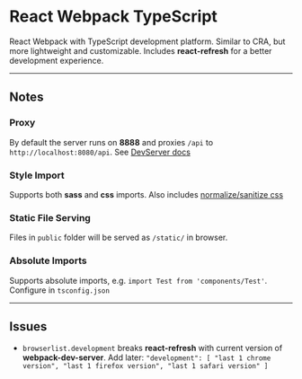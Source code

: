 # React Webpack TypeScript

React Webpack with TypeScript development platform. Similar to CRA, but more lightweight and customizable. Includes **react-refresh** for a better development experience.

---

## Notes

### Proxy

By default the server runs on **8888** and proxies `/api` to `http://localhost:8080/api`. See [DevServer docs](https://webpack.js.org/configuration/dev-server/#devserverproxy)

### Style Import

Supports both **sass** and **css** imports. Also includes <a href="https://github.com/csstools/postcss-normalize" target="_blank">normalize/sanitize css</a>

### Static File Serving

Files in `public` folder will be served as `/static/` in browser.

### Absolute Imports

Supports absolute imports, e.g. `import Test from 'components/Test'`. Configure in `tsconfig.json`

---

## Issues

- `browserlist.development` breaks **react-refresh** with current version of **webpack-dev-server**. Add later: `"development": [ "last 1 chrome version", "last 1 firefox version", "last 1 safari version" ]`

